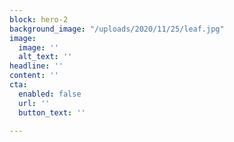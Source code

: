 ```yaml
---
block: hero-2
background_image: "/uploads/2020/11/25/leaf.jpg"
image:
  image: ''
  alt_text: ''
headline: ''
content: ''
cta:
  enabled: false
  url: ''
  button_text: ''

---
```

